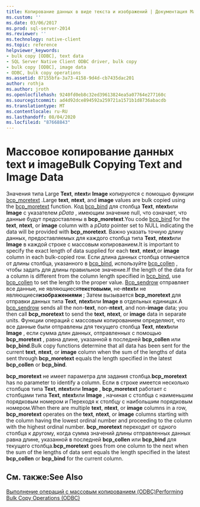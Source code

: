 ```yaml
---
title: Копирование данных в виде текста и изображений | Документация Майкрософт
ms.custom: ''
ms.date: 03/06/2017
ms.prod: sql-server-2014
ms.reviewer: ''
ms.technology: native-client
ms.topic: reference
helpviewer_keywords:
- bulk copy [ODBC], text data
- SQL Server Native Client ODBC driver, bulk copy
- bulk copy [ODBC], image data
- ODBC, bulk copy operations
ms.assetid: 87155bfa-3a73-4158-9d4d-cb7435dac201
author: rothja
ms.author: jroth
ms.openlocfilehash: 9240fd0eb8c32ed39613824ea5a07764e277160c
ms.sourcegitcommit: ad4d92dce894592a259721a1571b1d8736abacdb
ms.translationtype: MT
ms.contentlocale: ru-RU
ms.lasthandoff: 08/04/2020
ms.locfileid: "87668843"
---
```

# <a name="bulk-copying-text-and-image-data"></a><span data-ttu-id="8e8d1-102">Массовое копирование данных text и image</span><span class="sxs-lookup"><span data-stu-id="8e8d1-102">Bulk Copying Text and Image Data</span></span>
  <span data-ttu-id="8e8d1-103">Значения типа Large **Text**, **ntext**и **Image** копируются с помощью функции [bcp_moretext](../native-client-odbc-extensions-bulk-copy-functions/bcp-moretext.md) .</span><span class="sxs-lookup"><span data-stu-id="8e8d1-103">Large **text**, **ntext**, and **image** values are bulk copied using the [bcp_moretext](../native-client-odbc-extensions-bulk-copy-functions/bcp-moretext.md) function.</span></span> <span data-ttu-id="8e8d1-104">Код [bcp_bind](../native-client-odbc-extensions-bulk-copy-functions/bcp-bind.md) для столбца **Text**, **ntext**или **Image** с указателем *pData* , имеющим значение null, что означает, что данные будут предоставлены в **bcp_moretext**.</span><span class="sxs-lookup"><span data-stu-id="8e8d1-104">You code [bcp_bind](../native-client-odbc-extensions-bulk-copy-functions/bcp-bind.md) for the **text**, **ntext**, or **image** column with a *pData* pointer set to NULL indicating the data will be provided with **bcp_moretext**.</span></span> <span data-ttu-id="8e8d1-105">Важно указать точную длину данных, предоставляемых для каждого столбца типа **Text**, **ntext**или **Image** в каждой строке с массовым копированием.</span><span class="sxs-lookup"><span data-stu-id="8e8d1-105">It is important to specify the exact length of data supplied for each **text**, **ntext**,or **image** column in each bulk-copied row.</span></span> <span data-ttu-id="8e8d1-106">Если длина данных столбца отличается от длины столбца, указанного в [bcp_bind](../native-client-odbc-extensions-bulk-copy-functions/bcp-bind.md), используйте [bcp_collen](../native-client-odbc-extensions-bulk-copy-functions/bcp-collen.md) , чтобы задать для длины правильное значение.</span><span class="sxs-lookup"><span data-stu-id="8e8d1-106">If the length of the data for a column is different from the column length specified in [bcp_bind](../native-client-odbc-extensions-bulk-copy-functions/bcp-bind.md), use [bcp_collen](../native-client-odbc-extensions-bulk-copy-functions/bcp-collen.md) to set the length to the proper value.</span></span> <span data-ttu-id="8e8d1-107">[Bcp_sendrow](../native-client-odbc-extensions-bulk-copy-functions/bcp-sendrow.md) отправляет все данные, не являющиеся**текстовыми**, не-**ntext**и не являющиеся**изображениями** ; Затем вызывается **bcp_moretext** для отправки данных типа **Text**, **ntext**или **Image** в отдельных единицах.</span><span class="sxs-lookup"><span data-stu-id="8e8d1-107">A [bcp_sendrow](../native-client-odbc-extensions-bulk-copy-functions/bcp-sendrow.md) sends all the non-**text**, non-**ntext**, and non-**image** data; you then call **bcp_moretext** to send the **text**, **ntext**, or **image** data in separate units.</span></span> <span data-ttu-id="8e8d1-108">Функции операций с массовым копированием определяют, что все данные были отправлены для текущего столбца **Text**, **ntext**или **Image** , если сумма длин данных, отправленных с помощью **bcp_moretext** , равна длине, указанной в последней **bcp_collen** или **bcp_bind**.</span><span class="sxs-lookup"><span data-stu-id="8e8d1-108">Bulk copy functions determine that all data has been sent for the current **text**, **ntext**, or **image** column when the sum of the lengths of data sent through **bcp_moretext** equals the length specified in the latest **bcp_collen** or **bcp_bind**.</span></span>  
  
 <span data-ttu-id="8e8d1-109">**bcp_moretext** не имеет параметра для задания столбца.</span><span class="sxs-lookup"><span data-stu-id="8e8d1-109">**bcp_moretext** has no parameter to identify a column.</span></span> <span data-ttu-id="8e8d1-110">Если в строке имеется несколько столбцов типа **Text**, **ntext**или **Image** , **bcp_moretext** работает с столбцами типа **Text**, **ntext**или **Image** , начиная с столбца с наименьшим порядковым номером и Переходя к столбцу с наибольшим порядковым номером.</span><span class="sxs-lookup"><span data-stu-id="8e8d1-110">When there are multiple **text**, **ntext**, or **image** columns in a row, **bcp_moretext** operates on the **text**, **ntext**, or **image** columns starting with the column having the lowest ordinal number and proceeding to the column with the highest ordinal number.</span></span> <span data-ttu-id="8e8d1-111">**bcp_moretext** переходит от одного столбца к другому, когда сумма значений длины отправленных данных равна длине, указанной в последней **bcp_collen** или **bcp_bind** для текущего столбца.</span><span class="sxs-lookup"><span data-stu-id="8e8d1-111">**bcp_moretext** goes from one column to the next when the sum of the lengths of data sent equals the length specified in the latest **bcp_collen** or **bcp_bind** for the current column.</span></span>  
  
## <a name="see-also"></a><span data-ttu-id="8e8d1-112">См. также:</span><span class="sxs-lookup"><span data-stu-id="8e8d1-112">See Also</span></span>  
 [<span data-ttu-id="8e8d1-113">Выполнение операций с массовым копированием &#40;ODBC&#41;</span><span class="sxs-lookup"><span data-stu-id="8e8d1-113">Performing Bulk Copy Operations &#40;ODBC&#41;</span></span>](performing-bulk-copy-operations-odbc.md)  
  
  
